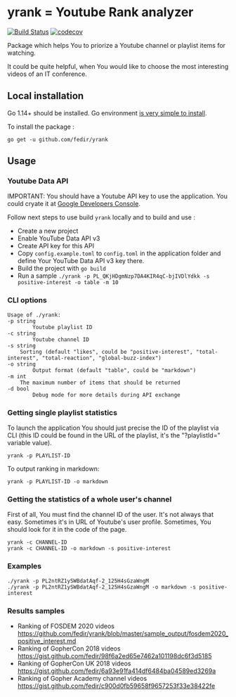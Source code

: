 # yrank = Youtube Rank analyzer

[![Build Status](https://travis-ci.org/fedir/yrank.svg?branch=master)](https://travis-ci.org/fedir/yrank)
[![codecov](https://codecov.io/gh/fedir/yrank/branch/master/graph/badge.svg)](https://codecov.io/gh/fedir/yrank)

Package which helps You to priorize a Youtube channel or playlist items for watching.

It could be quite helpful, when You would like to choose the most interesting videos of an IT conference.

## Local installation

Go 1.14+ should be installed. Go environment [is very simple to install](https://golang.org/doc/install).

To install the package :

    go get -u github.com/fedir/yrank

## Usage

### Youtube Data API

IMPORTANT: You should have a Youtube API key to use the application. You could crуate it at [Google Developers Console](https://console.developers.google.com/).

Follow next steps to use build `yrank` locally and to build and use :

* Create a new project
* Enable YouTube Data API v3
* Create API key for this API
* Copy ```config.example.toml``` to ```config.toml``` in the application folder and define Your YouTube Data API v3 key there.
* Build the project with `go build`
* Run a sample `./yrank -p PL_QKjHDgmNzp7DA4KIR4qC-bjIVDlYdkk -s positive-interest -o table -m 10`

### CLI options

    Usage of ./yrank:
    -p string
            Youtube playlist ID
    -c string
            Youtube channel ID
    -s string
        Sorting (default "likes", could be "positive-interest", "total-interest", "total-reaction", "global-buzz-index")
    -o string
            Output format (default "table", could be "markdown")
    -m int
        The maximum number of items that should be returned
    -d bool
            Debug mode for more details during API exchange

### Getting single playlist statistics

To launch the application You should just precise the ID of the playlist via CLI (this ID could be found in the URL of the playlist, it's the "?playlistId=" variable value).

    yrank -p PLAYLIST-ID

To output ranking in markdown:

    yrank -p PLAYLIST-ID -o markdown

### Getting the statistics of a whole user's channel

First of all, You must find the channel ID of the user. It's not always that easy. Sometimes it's in URL of Youtube's user profile. Sometimes, You should look for it in the code of the page.

    yrank -c CHANNEL-ID
    yrank -c CHANNEL-ID -o markdown -s positive-interest

### Examples

    ./yrank -p PL2ntRZ1ySWBdatAqf-2_125H4sGzaWngM
    ./yrank -p PL2ntRZ1ySWBdatAqf-2_125H4sGzaWngM -o markdown -s positive-interest

### Results samples

* Ranking of FOSDEM 2020 videos https://github.com/fedir/yrank/blob/master/sample_output/fosdem2020_positive_interest.md
* Ranking of GopherCon 2018 videos https://gist.github.com/fedir/98f6a2ed65e7462a101198dc6f3d5185
* Ranking of GopherCon UK 2018 videos https://gist.github.com/fedir/6a93e91fa414df6484ba04589ed3269a
* Ranking of Gopher Academy channel videos https://gist.github.com/fedir/c900d0fb59658f9657253f33e38422fe
